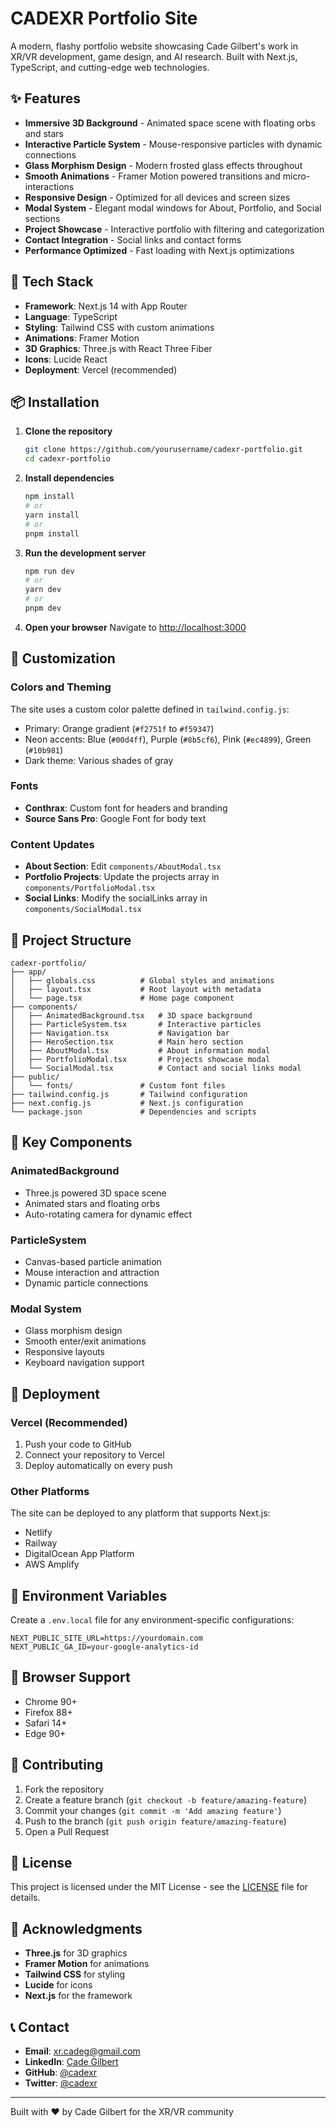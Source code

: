# CADEXR Portfolio Site

A modern, flashy portfolio website showcasing Cade Gilbert's work in XR/VR development, game design, and AI research. Built with Next.js, TypeScript, and cutting-edge web technologies.

## ✨ Features

- **Immersive 3D Background** - Animated space scene with floating orbs and stars
- **Interactive Particle System** - Mouse-responsive particles with dynamic connections
- **Glass Morphism Design** - Modern frosted glass effects throughout
- **Smooth Animations** - Framer Motion powered transitions and micro-interactions
- **Responsive Design** - Optimized for all devices and screen sizes
- **Modal System** - Elegant modal windows for About, Portfolio, and Social sections
- **Project Showcase** - Interactive portfolio with filtering and categorization
- **Contact Integration** - Social links and contact forms
- **Performance Optimized** - Fast loading with Next.js optimizations

## 🚀 Tech Stack

- **Framework**: Next.js 14 with App Router
- **Language**: TypeScript
- **Styling**: Tailwind CSS with custom animations
- **Animations**: Framer Motion
- **3D Graphics**: Three.js with React Three Fiber
- **Icons**: Lucide React
- **Deployment**: Vercel (recommended)

## 📦 Installation

1. **Clone the repository**
   ```bash
   git clone https://github.com/yourusername/cadexr-portfolio.git
   cd cadexr-portfolio
   ```

2. **Install dependencies**
   ```bash
   npm install
   # or
   yarn install
   # or
   pnpm install
   ```

3. **Run the development server**
   ```bash
   npm run dev
   # or
   yarn dev
   # or
   pnpm dev
   ```

4. **Open your browser**
   Navigate to [http://localhost:3000](http://localhost:3000)

## 🎨 Customization

### Colors and Theming
The site uses a custom color palette defined in `tailwind.config.js`:
- Primary: Orange gradient (`#f2751f` to `#f59347`)
- Neon accents: Blue (`#00d4ff`), Purple (`#8b5cf6`), Pink (`#ec4899`), Green (`#10b981`)
- Dark theme: Various shades of gray

### Fonts
- **Conthrax**: Custom font for headers and branding
- **Source Sans Pro**: Google Font for body text

### Content Updates
- **About Section**: Edit `components/AboutModal.tsx`
- **Portfolio Projects**: Update the projects array in `components/PortfolioModal.tsx`
- **Social Links**: Modify the socialLinks array in `components/SocialModal.tsx`

## 📁 Project Structure

```
cadexr-portfolio/
├── app/
│   ├── globals.css          # Global styles and animations
│   ├── layout.tsx           # Root layout with metadata
│   └── page.tsx             # Home page component
├── components/
│   ├── AnimatedBackground.tsx   # 3D space background
│   ├── ParticleSystem.tsx       # Interactive particles
│   ├── Navigation.tsx           # Navigation bar
│   ├── HeroSection.tsx          # Main hero section
│   ├── AboutModal.tsx           # About information modal
│   ├── PortfolioModal.tsx       # Projects showcase modal
│   └── SocialModal.tsx          # Contact and social links modal
├── public/
│   └── fonts/               # Custom font files
├── tailwind.config.js       # Tailwind configuration
├── next.config.js           # Next.js configuration
└── package.json             # Dependencies and scripts
```

## 🎯 Key Components

### AnimatedBackground
- Three.js powered 3D space scene
- Animated stars and floating orbs
- Auto-rotating camera for dynamic effect

### ParticleSystem
- Canvas-based particle animation
- Mouse interaction and attraction
- Dynamic particle connections

### Modal System
- Glass morphism design
- Smooth enter/exit animations
- Responsive layouts
- Keyboard navigation support

## 🚀 Deployment

### Vercel (Recommended)
1. Push your code to GitHub
2. Connect your repository to Vercel
3. Deploy automatically on every push

### Other Platforms
The site can be deployed to any platform that supports Next.js:
- Netlify
- Railway
- DigitalOcean App Platform
- AWS Amplify

## 🔧 Environment Variables

Create a `.env.local` file for any environment-specific configurations:

```env
NEXT_PUBLIC_SITE_URL=https://yourdomain.com
NEXT_PUBLIC_GA_ID=your-google-analytics-id
```

## 📱 Browser Support

- Chrome 90+
- Firefox 88+
- Safari 14+
- Edge 90+

## 🤝 Contributing

1. Fork the repository
2. Create a feature branch (`git checkout -b feature/amazing-feature`)
3. Commit your changes (`git commit -m 'Add amazing feature'`)
4. Push to the branch (`git push origin feature/amazing-feature`)
5. Open a Pull Request

## 📄 License

This project is licensed under the MIT License - see the [LICENSE](LICENSE) file for details.

## 🙏 Acknowledgments

- **Three.js** for 3D graphics
- **Framer Motion** for animations
- **Tailwind CSS** for styling
- **Lucide** for icons
- **Next.js** for the framework

## 📞 Contact

- **Email**: xr.cadeg@gmail.com
- **LinkedIn**: [Cade Gilbert](https://linkedin.com/in/cadegilbert)
- **GitHub**: [@cadexr](https://github.com/cadexr)
- **Twitter**: [@cadexr](https://twitter.com/cadexr)

---

Built with ❤️ by Cade Gilbert for the XR/VR community 